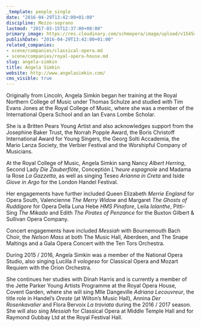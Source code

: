 ```yaml
---
_template: people_single
date: "2016-04-29T13:42:00+01:00"
discipline: Mezzo-soprano
lastmod: "2017-03-15T12:37:00+00:00"
primary_image: https://res.cloudinary.com/schmopera/image/upload/v1545409169/media/webhook-uploads/1461933720693/2016-04-29---Angela-Simkin.jpg.jpg
publishDate: "2016-04-29T13:42:00+01:00"
related_companies:
- scene/companies/classical-opera.md
- scene/companies/royal-opera-house.md
slug: angela-simkin
title: Angela Simkin
website: http://www.angelasimkin.com/
cms_visible: true
---
```


Originally from Lincoln, Angela Simkin began her training at the Royal Northern College of Music under Thomas Schulze and studied with Tim Evans Jones at the Royal College of Music, where she was a member of the International Opera School and an Ian Evans Lombe Scholar.

She is a Britten Pears Young Artist and also acknowledges support from the Josephine Baker Trust, the Norrah Popple Award, the Boris Christoff International Award for Young Singers, the Georg Solti Accademia, the Mario Lanza Society, the Verbier Festival and the Worshipful Company of Musicians.

At the Royal College of Music, Angela Simkin sang Nancy *Albert Herring*, Second Lady *Die Zauberflöte*, Conceptión *L’heure espagnole* and Madama la Rose *La Gazzetta*, as well as singing Teseo *Arianna in Creta* and Iside *Giove in Argo* for the London Handel Festival.

Her engagements have further included Queen Elizabeth *Merrie England* for Opera South, Valencienne *The Merry Widow* and Margaret *The Ghosts of Ruddigore* for Opera Della Luna Hebe *HMS Pinafore*, Leila *Iolanthe*, Pitti-Sing *The Mikado* and Edith *The Pirates of Penzance* for the Buxton Gilbert & Sullivan Opera Company.

Concert engagements have included *Messiah* with Bournemouth Bach Choir, the *Nelson Mass* at both The Music Hall, Aberdeen, and The Snape Maltings and a Gala Opera Concert with the Ten Tors Orchestra.

During 2015 / 2016, Angela Simkin was a member of the National Opera Studio, also singing Lucilla *Il vologeso* for Classical Opera and Mozart Requiem with the Orion Orchestra.

She continues her studies with Dinah Harris and is currently a member of the Jette Parker Young Artists Programme at the Royal Opera House, Covent Garden, where she will sing Mlle Dangeville *Adriana Lecouvreur*, the title role in Handel’s *Oreste* (at Wilton’s Music Hall), Annina *Der Rosenkavalier* and Flora Bervoix *La traviata* during the 2016 / 2017 season. She will also sing *Messiah* for Classical Opera at Middle Temple Hall and for Raymond Gubbay Ltd at the Royal Festival Hall.
